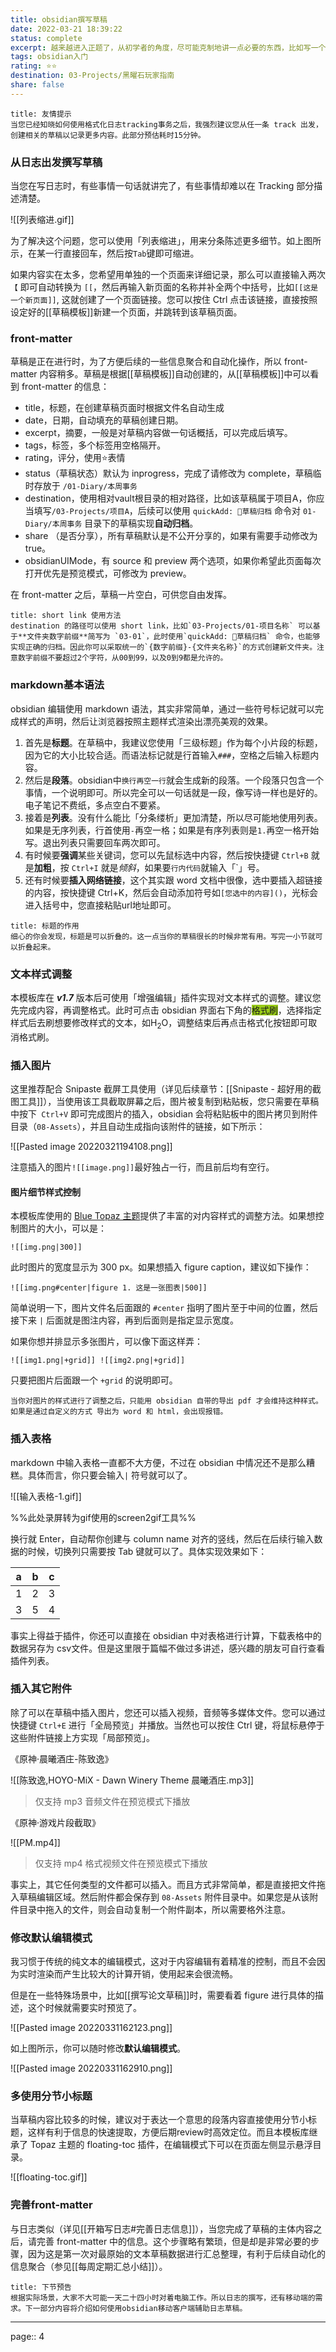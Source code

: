 ```yaml
---
title: obsidian撰写草稿
date: 2022-03-21 18:39:22
status: complete
excerpt: 越来越进入正题了，从初学者的角度，尽可能克制地讲一点必要的东西，比如写一个草稿，标题段落列表插图超链接什么的，应该是足够了。
tags: obsidian入门
rating: ⭐⭐
destination: 03-Projects/黑曜石玩家指南
share: false
---
```


```ad-info
title: 友情提示
当您已经知晓如何使用格式化日志tracking事务之后，我强烈建议您从任一条 track 出发，创建相关的草稿以记录更多内容。此部分预估耗时15分钟。
```

### 从日志出发撰写草稿

当您在写日志时，有些事情一句话就讲完了，有些事情却难以在 Tracking 部分描述清楚。

![[列表缩进.gif]]

为了解决这个问题，您可以使用「列表缩进」，用来分条陈述更多细节。如上图所示，在某一行直接回车，然后按`Tab`键即可缩进。

如果内容实在太多，您希望用单独的一个页面来详细记录，那么可以直接输入两次 `【` 即可自动转换为 `[[`，然后再输入新页面的名称并补全两个中括号，比如`[[这是一个新页面]]`, 这就创建了一个页面链接。您可以按住 Ctrl 点击该链接，直接按照设定好的[[草稿模板]]新建一个页面，并跳转到该草稿页面。

### front-matter

草稿是正在进行时，为了方便后续的一些信息聚合和自动化操作，所以 front-matter 内容稍多。草稿是根据[[草稿模板]]自动创建的，从[[草稿模板]]中可以看到 front-matter 的信息：

- title，标题，在创建草稿页面时根据文件名自动生成
- date，日期，自动填充的草稿创建日期。
- excerpt，摘要，一般是对草稿内容做一句话概括，可以完成后填写。
- tags，标签，多个标签用空格隔开。
- rating，评分，使用⭐表情
- status（草稿状态）默认为 inprogress，完成了请修改为 complete，草稿临时存放于 `/01-Diary/本周事务`
- destination，使用相对vault根目录的相对路径，比如该草稿属于项目A，你应当填写`/03-Projects/项目A`，后续可以使用 `quickAdd: 📒草稿归档` 命令对 `01-Diary/本周事务` 目录下的草稿实现**自动归档**。
- share （是否分享），所有草稿默认是不公开分享的，如果有需要手动修改为 true。
- obsidianUIMode，有 source 和 preview 两个选项，如果你希望此页面每次打开优先是预览模式，可修改为 preview。

在 front-matter 之后，草稿一片空白，可供您自由发挥。

```ad-tip
title: short link 使用方法
destination 的路径可以使用 short link，比如`03-Projects/01-项目名称` 可以基于**文件夹数字前缀**简写为 `03-01`，此时使用`quickAdd: 📒草稿归档` 命令，也能够实现正确的归档。因此你可以采取统一的`{数字前缀}-{文件夹名称}`的方式创建新文件夹。注意数字前缀不要超过2个字符，从00到99，以及0到9都是允许的。
```

### markdown基本语法

obsidian 编辑使用 markdown 语法，其实非常简单，通过一些符号标记就可以完成样式的声明，然后让浏览器按照主题样式渲染出漂亮美观的效果。

1. 首先是**标题**。在草稿中，我建议您使用「三级标题」作为每个小片段的标题，因为它的大小比较合适。而语法标记就是行首输入`###`，空格之后输入标题内容。
2. 然后是**段落**。obsidian中`换行再空一行`就会生成新的段落。一个段落只包含一个事情，一个说明即可。所以完全可以一句话就是一段，像写诗一样也是好的。电子笔记不费纸，多点空白不要紧。
3. 接着是**列表**。没有什么能比「分条缕析」更加清楚，所以尽可能地使用列表。如果是无序列表，行首使用`-`再空一格；如果是有序列表则是`1.`再空一格开始写。退出列表只需要回车两次即可。
4. 有时候要**强调**某些关键词，您可以先鼠标选中内容，然后按快捷键 `Ctrl+B` 就是**加粗**，按 `Ctrl+I` 就是*倾斜*，如果要`行内代码`就输入「\`」号。
5. 还有时候要**插入网络链接**，这个其实跟 word 文档中很像，选中要插入超链接的内容，按快捷键 Ctrl+K，然后会自动添加符号如`[您选中的内容]()`，光标会进入括号中，您直接粘贴url地址即可。

```ad-tip
title: 标题的作用
细心的你会发现，标题是可以折叠的。这一点当你的草稿很长的时候非常有用。写完一小节就可以折叠起来。
```

### 文本样式调整

本模板库在 ***v1.7*** 版本后可使用「增强编辑」插件实现对文本样式的调整。建议您先完成内容，再调整格式。此时可点击 obsidian 界面右下角的<span style="background:#97ca16">格式刷</span>，选择指定样式后去刷想要修改样式的文本，如H<sub>2</sub>O，调整结束后再点击格式化按钮即可取消格式刷。

### 插入图片

这里推荐配合 Snipaste 截屏工具使用（详见后续章节：[[Snipaste - 超好用的截图工具]]），当使用该工具截取屏幕之后，图片被复制到粘贴板，您只需要在草稿中按下` Ctrl+V` 即可完成图片的插入，obsidian 会将粘贴板中的图片拷贝到附件目录（`08-Assets`），并且自动生成指向该附件的链接，如下所示：

![[Pasted image 20220321194108.png]]

注意插入的图片`![[image.png]]`最好独占一行，而且前后均有空行。

#### 图片细节样式控制

本模板库使用的 [Blue Topaz 主题](https://github.com/cumany/Blue-topaz-examples)提供了丰富的对内容样式的调整方法。如果想控制图片的大小，可以是：

`![[img.png|300]]`

此时图片的宽度显示为 300 px。如果想插入 figure caption，建议如下操作：

`![[img.png#center|figure 1. 这是一张图表|500]]`

简单说明一下，图片文件名后面跟的 `#center` 指明了图片至于中间的位置，然后接下来 `|` 后面就是图注内容，再到后面则是指定显示宽度。

如果你想并排显示多张图片，可以像下面这样弄：

`![[img1.png|+grid]] ![[img2.png|+grid]]`

只要把图片后面跟一个 `+grid` 的说明即可。

```ad-warning
当你对图片的样式进行了调整之后，只能用 obsidian 自带的导出 pdf 才会维持这种样式。如果是通过自定义的方式 导出为 word 和 html，会出现报错。
```

### 插入表格

markdown 中输入表格一直都不大方便，不过在 obsidian 中情况还不是那么糟糕。具体而言，你只要会输入`|` 符号就可以了。

![[输入表格-1.gif]]

%%此处录屏转为gif使用的screen2gif工具%%

换行就 Enter，自动帮你创建与 column name 对齐的竖线，然后在后续行输入数据的时候，切换列只需要按 Tab 键就可以了。具体实现效果如下：

|  a  |  b  |  c  |
|:---:|:---:|:---:|
|  1  |  2  |  3  |
|  3  |  5  |  4  |

事实上得益于插件，你还可以直接在 obsidian  中对表格进行计算，下载表格中的数据另存为 csv文件。但是这里限于篇幅不做过多讲述，感兴趣的朋友可自行查看插件列表。


### 插入其它附件

除了可以在草稿中插入图片，您还可以插入视频，音频等多媒体文件。您可以通过快捷键 `Ctrl+E` 进行「全局预览」并播放。当然也可以按住 Ctrl 键，将鼠标悬停于这些附件链接上方实现「局部预览」。

《原神·晨曦酒庄-陈致逸》

![[陈致逸,HOYO-MiX - Dawn Winery Theme 晨曦酒庄.mp3]]

> 仅支持 mp3 音频文件在预览模式下播放

《原神·游戏片段截取》

![[PM.mp4]]

> 仅支持 mp4 格式视频文件在预览模式下播放


事实上，其它任何类型的文件都可以插入。而且方式非常简单，都是直接把文件拖入草稿编辑区域。然后附件都会保存到 `08-Assets` 附件目录中。如果您是从该附件目录中拖入的文件，则会自动复制一个附件副本，所以需要格外注意。

### 修改默认编辑模式

我习惯于传统的纯文本的编辑模式，这对于内容编辑有着精准的控制，而且不会因为实时渲染而产生比较大的计算开销，使用起来会很流畅。

但是在一些特殊场景中，比如[[撰写论文草稿]]时，需要看着 figure 进行具体的描述，这个时候就需要实时预览了。

![[Pasted image 20220331162123.png]]

如上图所示，你可以随时修改**默认编辑模式**。

![[Pasted image 20220331162910.png]]



### 多使用分节小标题

当草稿内容比较多的时候，建议对于表达一个意思的段落内容直接使用分节小标题，这样有利于信息的快速提取，方便后期review时高效定位。而且本模板库继承了 Topaz 主题的 floating-toc 插件，在编辑模式下可以在页面左侧显示悬浮目录。

![[floating-toc.gif]]


### 完善front-matter

与日志类似（详见[[开箱写日志#完善日志信息]]），当您完成了草稿的主体内容之后，请完善 front-matter 中的信息。这个步骤略有繁琐，但是却是非常必要的步骤，因为这是第一次对最原始的文本草稿数据进行汇总整理，有利于后续自动化的信息聚合（参见[[每周定期汇总小结]]）。


```ad-info
title: 下节预告
根据实际场景，大家不大可能一天二十四小时对着电脑工作。所以日志的撰写，还有移动端的需求。下一部分内容将介绍如何使用obsidian移动客户端辅助日志草稿。
```

---

page:: 4
